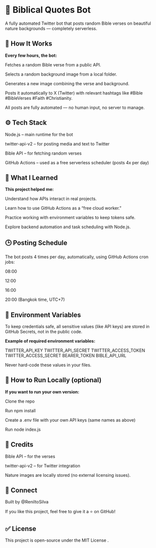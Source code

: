 # 📖 Biblical Quotes Bot

A fully automated Twitter bot that posts random Bible verses on beautiful nature backgrounds — completely serverless.

## 🌿 How It Works

**Every few hours, the bot:**

Fetches a random Bible verse from a public API.

Selects a random background image from a local folder.

Generates a new image combining the verse and background.

Posts it automatically to X (Twitter) with relevant hashtags like
#Bible #BibleVerses #Faith #Christianity.

All posts are fully automated — no human input, no server to manage.

## ⚙️ Tech Stack

Node.js – main runtime for the bot

twitter-api-v2 – for posting media and text to Twitter

Bible API – for fetching random verses

GitHub Actions – used as a free serverless scheduler (posts 4x per day)

## 🧠 What I Learned

**This project helped me:**

Understand how APIs interact in real projects.

Learn how to use GitHub Actions as a “free cloud worker.”

Practice working with environment variables to keep tokens safe.

Explore backend automation and task scheduling with Node.js.

## 🕒 Posting Schedule

The bot posts 4 times per day, automatically, using GitHub Actions cron jobs:

08:00

12:00

16:00

20:00 (Bangkok time, UTC+7)

## 🔐 Environment Variables

To keep credentials safe, all sensitive values (like API keys) are stored in GitHub Secrets, not in the public code.

**Example of required environment variables:**

TWITTER_API_KEY
TWITTER_API_SECRET
TWITTER_ACCESS_TOKEN
TWITTER_ACCESS_SECRET
BEARER_TOKEN
BIBLE_API_URL


Never hard-code these values in your files.

## 🚀 How to Run Locally (optional)

**If you want to run your own version:**

Clone the repo

Run npm install

Create a .env file with your own API keys (same names as above)

Run node index.js

## 🙌 Credits

Bible API
 – for the verses

twitter-api-v2
 – for Twitter integration

Nature images are locally stored (no external licensing issues).

## 💬 Connect

Built by @ReniltoSilva

If you like this project, feel free to give it a ⭐ on GitHub!

## ✅ License

This project is open-source under the MIT License
.
